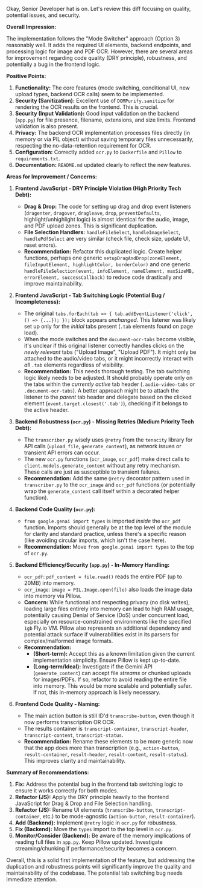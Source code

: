 Okay, Senior Developer hat is on. Let's review this diff focusing on quality, potential issues, and security.

**Overall Impression:**

The implementation follows the "Mode Switcher" approach (Option 3) reasonably well. It adds the required UI elements, backend endpoints, and processing logic for image and PDF OCR. However, there are several areas for improvement regarding code quality (DRY principle), robustness, and potentially a bug in the frontend logic.

**Positive Points:**

1.  **Functionality:** The core features (mode switching, conditional UI, new upload types, backend OCR calls) seem to be implemented.
2.  **Security (Sanitization):** Excellent use of `DOMPurify.sanitize` for rendering the OCR results on the frontend. This is crucial.
3.  **Security (Input Validation):** Good input validation on the backend (`app.py`) for file presence, filename, extensions, and size limits. Frontend validation is also present.
4.  **Privacy:** The backend OCR implementation processes files directly (in memory or via PIL object) without saving temporary files unnecessarily, respecting the no-data-retention requirement for OCR.
5.  **Configuration:** Correctly added `ocr.py` to `Dockerfile` and `Pillow` to `requirements.txt`.
6.  **Documentation:** `README.md` updated clearly to reflect the new features.

**Areas for Improvement / Concerns:**

1.  **Frontend JavaScript - DRY Principle Violation (High Priority Tech Debt):**
    *   **Drag & Drop:** The code for setting up drag and drop event listeners (`dragenter`, `dragover`, `dragleave`, `drop`, `preventDefaults`, highlight/unhighlight logic) is almost identical for the audio, image, and PDF upload zones. This is significant duplication.
    *   **File Selection Handlers:** `handleFileSelect`, `handleImageSelect`, `handlePdfSelect` are very similar (check file, check size, update UI, reset errors).
    *   **Recommendation:** Refactor this duplicated logic. Create helper functions, perhaps one generic `setupDragAndDrop(zoneElement, fileInputElement, highlightColor, borderColor)` and one generic `handleFileSelection(event, infoElement, nameElement, maxSizeMB, errorElement, successCallback)` to reduce code drastically and improve maintainability.

2.  **Frontend JavaScript - Tab Switching Logic (Potential Bug / Incompleteness):**
    *   The original `tabs.forEach(tab => { tab.addEventListener('click', () => {...}); });` block appears *unchanged*. This listener was likely set up only for the *initial* tabs present (`.tab` elements found on page load).
    *   When the mode switches and the `document-ocr-tabs` become visible, it's unclear if this original listener correctly handles clicks on the *newly relevant* tabs ("Upload Image", "Upload PDF"). It might only be attached to the audio/video tabs, or it might incorrectly interact with *all* `.tab` elements regardless of visibility.
    *   **Recommendation:** This needs thorough testing. The tab switching logic likely needs to be adjusted. It should probably operate only on the tabs within the *currently active* tab header (`.audio-video-tabs` or `.document-ocr-tabs`). A better approach might be to attach the listener to the *parent* tab header and delegate based on the clicked element (`event.target.closest('.tab')`), checking if it belongs to the active header.

3.  **Backend Robustness (`ocr.py`) - Missing Retries (Medium Priority Tech Debt):**
    *   The `transcriber.py` wisely uses `@retry` from the `tenacity` library for API calls (`upload_file`, `generate_content`), as network issues or transient API errors can occur.
    *   The new `ocr.py` functions (`ocr_image`, `ocr_pdf`) make direct calls to `client.models.generate_content` without any retry mechanism. These calls are just as susceptible to transient failures.
    *   **Recommendation:** Add the same `@retry` decorator pattern used in `transcriber.py` to the `ocr_image` and `ocr_pdf` functions (or potentially wrap the `generate_content` call itself within a decorated helper function).

4.  **Backend Code Quality (`ocr.py`):**
    *   `from google.genai import types` is imported *inside* the `ocr_pdf` function. Imports should generally be at the top level of the module for clarity and standard practice, unless there's a specific reason (like avoiding circular imports, which isn't the case here).
    *   **Recommendation:** Move `from google.genai import types` to the top of `ocr.py`.

5.  **Backend Efficiency/Security (`app.py`) - In-Memory Handling:**
    *   `ocr_pdf`: `pdf_content = file.read()` reads the entire PDF (up to 20MB) into memory.
    *   `ocr_image`: `image = PIL.Image.open(file)` also loads the image data into memory via Pillow.
    *   **Concern:** While functional and respecting privacy (no disk writes), loading large files entirely into memory can lead to high RAM usage, potentially causing Denial of Service (DoS) under concurrent load, especially on resource-constrained environments like the specified `1gb` Fly.io VM. Pillow also represents an additional dependency and potential attack surface if vulnerabilities exist in its parsers for complex/malformed image formats.
    *   **Recommendation:**
        *   **(Short-term):** Accept this as a known limitation given the current implementation simplicity. Ensure Pillow is kept up-to-date.
        *   **(Long-term/Ideal):** Investigate if the Gemini API (`generate_content`) can accept file *streams* or chunked uploads for images/PDFs. If so, refactor to avoid reading the entire file into memory. This would be more scalable and potentially safer. If not, this in-memory approach is likely necessary.

6.  **Frontend Code Quality - Naming:**
    *   The main action button is still ID'd `transcribe-button`, even though it now performs transcription OR OCR.
    *   The results container is `transcript-container`, `transcript-header`, `transcript-content`, `transcript-status`.
    *   **Recommendation:** Rename these elements to be more generic now that the app does more than transcription (e.g., `action-button`, `result-container`, `result-header`, `result-content`, `result-status`). This improves clarity and maintainability.

**Summary of Recommendations:**

1.  **Fix:** Address the potential bug in the frontend tab switching logic to ensure it works correctly for both modes.
2.  **Refactor (JS):** Apply the DRY principle heavily to the frontend JavaScript for Drag & Drop and File Selection handling.
3.  **Refactor (JS):** Rename UI elements (`transcribe-button`, `transcript-container`, etc.) to be mode-agnostic (`action-button`, `result-container`).
4.  **Add (Backend):** Implement `@retry` logic in `ocr.py` for robustness.
5.  **Fix (Backend):** Move the `types` import to the top level in `ocr.py`.
6.  **Monitor/Consider (Backend):** Be aware of the memory implications of reading full files in `app.py`. Keep Pillow updated. Investigate streaming/chunking if performance/security becomes a concern.

Overall, this is a solid first implementation of the feature, but addressing the duplication and robustness points will significantly improve the quality and maintainability of the codebase. The potential tab switching bug needs immediate attention.
